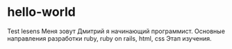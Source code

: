 # hello-world
Test lesens
Меня зовут Дмитрий я начинающий программист.
Основные  направления разработки ruby, ruby on rails, html, css
Этап изучения.
